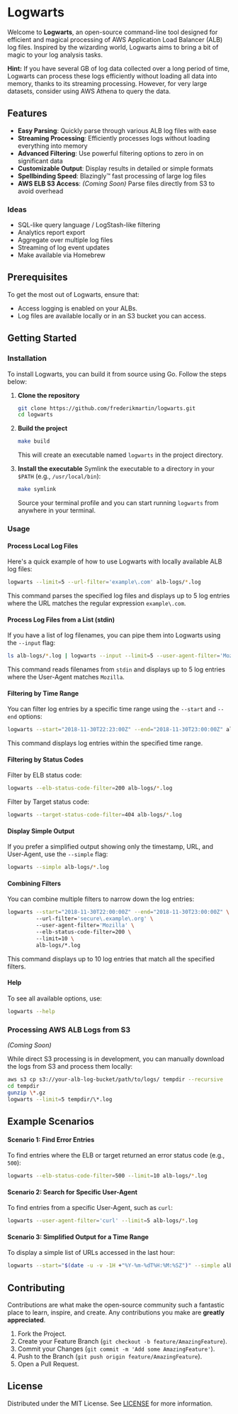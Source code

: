 # Logwarts

Welcome to **Logwarts**, an open-source command-line tool designed for efficient and magical processing of AWS Application Load Balancer (ALB) log files. Inspired by the wizarding world, Logwarts aims to bring a bit of magic to your log analysis tasks.

**Hint:** If you have several GB of log data collected over a long period of time, Logwarts can process these logs efficiently without loading all data into memory, thanks to its streaming processing. However, for very large datasets, consider using AWS Athena to query the data.

## Features

- **Easy Parsing**: Quickly parse through various ALB log files with ease
- **Streaming Processing**: Efficiently processes logs without loading everything into memory
- **Advanced Filtering**: Use powerful filtering options to zero in on significant data
- **Customizable Output**: Display results in detailed or simple formats
- **Spellbinding Speed**: Blazingly™ fast processing of large log files
- **AWS ELB S3 Access**: *(Coming Soon)* Parse files directly from S3 to avoid overhead

### Ideas

- SQL-like query language / LogStash-like filtering
- Analytics report export
- Aggregate over multiple log files
- Streaming of log event updates
- Make available via Homebrew

## Prerequisites

To get the most out of Logwarts, ensure that:

- Access logging is enabled on your ALBs.
- Log files are available locally or in an S3 bucket you can access.

## Getting Started

### Installation

To install Logwarts, you can build it from source using Go. Follow the steps below:

1. **Clone the repository**

    ```bash
    git clone https://github.com/frederikmartin/logwarts.git
    cd logwarts
    ```
2. **Build the project**

    ```bash
    make build
    ```
    This will create an executable named `logwarts` in the project directory.
3. **Install the executable**
    Symlink the executable to a directory in your `$PATH` (e.g., `/usr/local/bin`):

    ```bash
    make symlink
    ```
    Source your terminal profile and you can start running `logwarts` from anywhere in your terminal.

### Usage

#### Process Local Log Files

Here's a quick example of how to use Logwarts with locally available ALB log files:

```bash
logwarts --limit=5 --url-filter='example\.com' alb-logs/*.log
```

This command parses the specified log files and displays up to 5 log entries where the URL matches the regular expression `example\.com`.

#### Process Log Files from a List (stdin)

If you have a list of log filenames, you can pipe them into Logwarts using the `--input` flag:

```bash
ls alb-logs/*.log | logwarts --input --limit=5 --user-agent-filter='Mozilla'
```

This command reads filenames from `stdin` and displays up to 5 log entries where the User-Agent matches `Mozilla`.

#### Filtering by Time Range

You can filter log entries by a specific time range using the `--start` and `--end` options:

```bash
logwarts --start="2018-11-30T22:23:00Z" --end="2018-11-30T23:00:00Z" alb-logs/*.log
```

This command displays log entries within the specified time range.

#### Filtering by Status Codes

Filter by ELB status code:

```bash
logwarts --elb-status-code-filter=200 alb-logs/*.log
```

Filter by Target status code:

```bash
logwarts --target-status-code-filter=404 alb-logs/*.log
```

#### Display Simple Output

If you prefer a simplified output showing only the timestamp, URL, and User-Agent, use the `--simple` flag:

```bash
logwarts --simple alb-logs/*.log
```

#### Combining Filters

You can combine multiple filters to narrow down the log entries:

```bash
logwarts --start="2018-11-30T22:00:00Z" --end="2018-11-30T23:00:00Z" \  
         --url-filter='secure\.example\.org' \  
         --user-agent-filter='Mozilla' \  
         --elb-status-code-filter=200 \  
         --limit=10 \  
         alb-logs/*.log
 ```

This command displays up to 10 log entries that match all the specified filters.

#### Help

To see all available options, use:

```bash
logwarts --help
```

### Processing AWS ALB Logs from S3

*(Coming Soon)*

While direct S3 processing is in development, you can manually download the logs from S3 and process them locally:

```bash
aws s3 cp s3://your-alb-log-bucket/path/to/logs/ tempdir --recursive
cd tempdir
gunzip \*.gz
logwarts --limit=5 tempdir/\*.log
```

## Example Scenarios

#### Scenario 1: Find Error Entries

To find entries where the ELB or target returned an error status code (e.g., `500`):

```bash
logwarts --elb-status-code-filter=500 --limit=10 alb-logs/*.log
```

#### Scenario 2: Search for Specific User-Agent

To find entries from a specific User-Agent, such as `curl`:

```bash
logwarts --user-agent-filter='curl' --limit=5 alb-logs/*.log
```

#### Scenario 3: Simplified Output for a Time Range

To display a simple list of URLs accessed in the last hour:

```bash
logwarts --start="$(date -u -v -1H +"%Y-%m-%dT%H:%M:%SZ")" --simple alb-logs/*.log
```

## Contributing

Contributions are what make the open-source community such a fantastic place to learn, inspire, and create. Any contributions you make are **greatly appreciated**.

1. Fork the Project.
2. Create your Feature Branch (`git checkout -b feature/AmazingFeature`).
3. Commit your Changes (`git commit -m 'Add some AmazingFeature'`).
4. Push to the Branch (`git push origin feature/AmazingFeature`).
5. Open a Pull Request.

## License

Distributed under the MIT License. See [LICENSE](./LICENSE) for more information.

